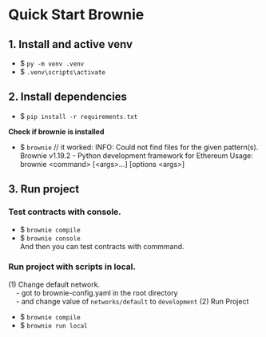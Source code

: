 # Quick Start Brownie
## 1. Install and active venv
- $ `py -m venv .venv` <br /> 
- $ `.venv\scripts\activate`

## 2. Install dependencies
- $ `pip install -r requirements.txt` <br />

<b> Check if brownie is installed </b>
- $ `brownie` // it worked:
INFO: Could not find files for the given pattern(s).
Brownie v1.19.2 - Python development framework for Ethereum
Usage:  brownie \<command> [\<args>...] [options \<args>]

## 3. Run project
### Test contracts with console.
- $ `brownie compile` <br />
- $ `brownie console` <br />
And then you can test contracts with commmand.


### Run project with scripts in local.
(1) Change default network. <br />
&nbsp;&nbsp;&nbsp; - got to brownie-config.yaml in the root directory <br/>
&nbsp;&nbsp;&nbsp; - and change value of `networks/default` to `development`
(2) Run Project <br />
- $ `brownie compile` <br />
- $ `brownie run local` <br />
